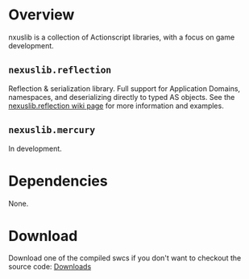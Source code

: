 # Overview

nxuslib is a collection of Actionscript libraries, with a focus on game development.

## `nexuslib.reflection`
Reflection & serialization library. Full support for Application Domains, namespaces, and deserializing directly to typed AS objects. See the [nexuslib.reflection wiki page](https://github.com/nexussays/nexuslib/wiki/nexuslib.reflection) for more information and examples.

## `nexuslib.mercury`
In development.

# Dependencies
None.

# Download

Download one of the compiled swcs if you don't want to checkout the source code: [Downloads](https://github.com/nexussays/nexuslib/downloads)